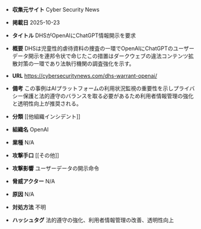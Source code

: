 - **収集元サイト**
Cyber Security News

- **掲載日**
2025-10-23

- **タイトル**
DHSがOpenAIにChatGPT情報開示を要求

- **概要**
DHSは児童性的虐待資料の捜査の一環でOpenAIにChatGPTのユーザーデータ開示を連邦令状で命じたこの措置はダークウェブの違法コンテンツ拡散対策の一環であり法執行機関の調査強化を示す。

- **URL**
https://cybersecuritynews.com/dhs-warrant-openai/

- **備考**
この事例はAIプラットフォームの利用状況監視の重要性を示しプライバシー保護と法的遵守のバランスを取る必要があるため利用者情報管理の強化と透明性向上が推奨される。

- **分類**
[[他組織インシデント]]

- **組織名**
OpenAI

- **業種**
N/A

- **攻撃手口**
[[その他]]

- **攻撃影響**
ユーザーデータの開示命令

- **脅威アクター**
N/A

- **原因**
N/A

- **対処方法**
不明

- **ハッシュタグ**
法的遵守の強化、利用者情報管理の改善、透明性向上
